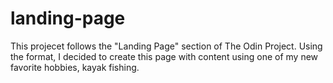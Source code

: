 # landing-page
This projecet follows the "Landing Page" section of The Odin Project. Using the format, I decided to create this page with content using one of my new favorite hobbies, kayak fishing.